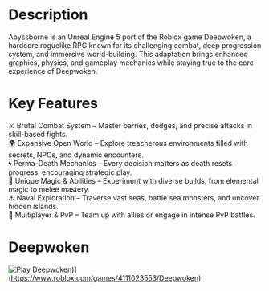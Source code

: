 # Description
Abyssborne is an Unreal Engine 5 port of the Roblox game Deepwoken, a hardcore roguelike RPG known for its challenging combat, deep progression system, and immersive world-building. This adaptation brings enhanced graphics, physics, and gameplay mechanics while staying true to the core experience of Deepwoken.

# Key Features
⚔️ Brutal Combat System – Master parries, dodges, and precise attacks in skill-based fights.  
🌍 Expansive Open World – Explore treacherous environments filled with secrets, NPCs, and dynamic encounters.  
🌀 Perma-Death Mechanics – Every decision matters as death resets progress, encouraging strategic play.  
🔮 Unique Magic & Abilities – Experiment with diverse builds, from elemental magic to melee mastery.  
⚓ Naval Exploration – Traverse vast seas, battle sea monsters, and uncover hidden islands.  
🤝 Multiplayer & PvP – Team up with allies or engage in intense PvP battles.  

# Deepwoken
[![Play Deepwoken](https://tr.rbxcdn.com/180DAY-6d62538593d51c52f053b3f1abd74dfb/768/432/Image/Webp/noFilter)](https://www.roblox.com/games/4111023553/Deepwoken))](https://www.roblox.com/games/4111023553/Deepwoken)


